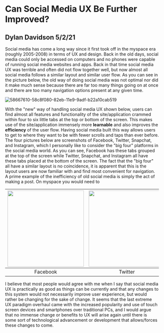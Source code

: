 # Can Social Media UX Be Further Improved?

## Dylan Davidson 5/2/21

Social media has come a long way since it first took off in the myspace era (roughly 2005-2008) in terms of UX and design. Back in the old days, social media could only be accessed on computers and no phones were capable of running social media websites and apps. Back in that time social media UX was terrible and often did not flow together well, but now almost all social media follows a similar layout and similar user flow. As you can see in the picture below, the old way of doing social media was not optimal nor did it make much sense because there are far too many things going on at once and there are too many navigation options present at any given time. 

![58667610-58c8f080-82eb-11e9-9adf-b22a10cab519](https://user-images.githubusercontent.com/14100088/116828429-68928480-ab53-11eb-9e4c-3dd74406ab43.png)

With the "new" way of handling social media UX shown below, users can find almost all features and functionality of the site/application crammed within four to six little tabs at the top or bottom of the screen. This makes use of the site/application immensely more **learnable** and also improves the **efficiency** of the user flow. Having social media built this way allows users to get to where they want to be with fewer scrolls and taps than ever before. The four pictures below are screenshots of Facebook, Twitter, Snapchat, and Instagram, which I personally like to consider the "big four" platforms in the social media world. As you can see, Facebook has these tabs grouped at the top of the screen while Twitter, Snapchat, and Instagram all have these tabs placed at the bottom of the screen. The fact that the "big four" all have a similar layout is no coincidence, it is apparent that this is the layout users are now familiar with and find most convenient for navigation. A prime example of the inefficiency of old social media is simply the act of making a post. On myspace you would need to 

| <img src="https://user-images.githubusercontent.com/14100088/116828289-9aefb200-ab52-11eb-8150-7b2617766ea1.jpg" width="250"> | <img src="https://user-images.githubusercontent.com/14100088/116828287-99be8500-ab52-11eb-8189-b748e7117440.jpg" width="250"> | <img src="https://user-images.githubusercontent.com/14100088/116828292-9c20df00-ab52-11eb-8669-f304a5e1b2a1.jpg" width="250"> | <img src="https://user-images.githubusercontent.com/14100088/116828294-9d520c00-ab52-11eb-908e-9276207b6bc6.jpg" width="250"> |
| :---: | :---: | :---: |  :---: |
| Facebook | Twitter | Snapchat | Instagram |

I believe that most people would agree with me when I say that social media UX is practically as good as things can be currently and that any changes to this system would not necessarily improve user experience, but would rather be changing for the sake of change. It seems that the last extreme UX paradigm overhaul came with the increased popularity and use of touch screen devices and smartphones over traditional PCs, and I would argue that no immense change or benefits to UX will arise again until there is some sort of technological advancement or development that allows/forces these changes to come.

